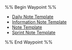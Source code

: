 
%% Begin Waypoint %%
- [Daily Note Template](<./Daily Note Template.md>)
- [Information Note Template](<./Information Note Template.md>)
- [Note Template](<./Note Template.md>)
- [Sprint Note Template](<./Sprint Note Template.md>)

%% End Waypoint %%

